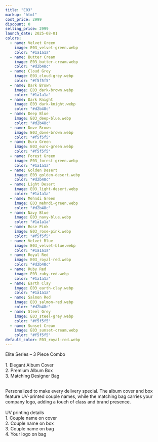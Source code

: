 ```yaml
---
title: "E03"
markup: "html"
cost_price: 2999
discount: 0
selling_price: 2999
launch_date: 2025-08-01
colors:
  - name: Velvet Green
    image: E03_velvet-green.webp
    color: "#1a1a1a"
  - name: Butter Cream
    image: E03_butter-cream.webp
    color: "#d2b48c"
  - name: Cloud Grey
    image: E03_cloud-grey.webp
    color: "#f5f5f5"
  - name: Dark Brown
    image: E03_dark-brown.webp
    color: "#1a1a1a"
  - name: Dark Knight
    image: E03_dark-knight.webp
    color: "#d2b48c"
  - name: Deep Blue
    image: E03_deep-blue.webp
    color: "#d2b48c"
  - name: Dove Brown
    image: E03_dove-brown.webp
    color: "#f5f5f5"
  - name: Euro Green
    image: E03_euro-green.webp
    color: "#f5f5f5"
  - name: Forest Green
    image: E03_forest-green.webp
    color: "#1a1a1a"
  - name: Golden Desert
    image: E03_golden-desert.webp
    color: "#d2b48c"
  - name: Light Desert
    image: E03_light-desert.webp
    color: "#1a1a1a"
  - name: Mehndi Green
    image: E03_mehndi-green.webp
    color: "#d2b48c"
  - name: Navy Blue
    image: E03_navy-blue.webp
    color: "#1a1a1a"
  - name: Rose Pink
    image: E03_rose-pink.webp
    color: "#f5f5f5"
  - name: Velvet Blue
    image: E03_velvet-blue.webp
    color: "#1a1a1a"
  - name: Royal Red
    image: E03_royal-red.webp
    color: "#d2b48c"
  - name: Ruby Red
    image: E03_ruby-red.webp
    color: "#1a1a1a"
  - name: Earth Clay
    image: E03_earth-clay.webp
    color: "#1a1a1a"
  - name: Salmon Red
    image: E03_salmon-red.webp
    color: "#d2b48c"
  - name: Steel Grey
    image: E03_steel-grey.webp
    color: "#f5f5f5"
  - name: Sunset Cream
    image: E03_sunset-cream.webp
    color: "#f5f5f5"
default_color: E03_royal-red.webp
---
```


Elite Series – 3 Piece Combo<br><br> <span class='text-b font-medium text-lime-300 mb-1'> 1. Elegant Album Cover<br> 2. Premium Album Box<br> 3. Matching Designer Bag<br><br> </span> <div class='max-w-xl mx-auto'> Personalized to make every delivery special. The album cover and box feature UV-printed couple names, while the matching bag carries your company logo, adding a touch of class and brand presence. </div> <div class='max-w-xl mx-auto text-b font-medium text-lime-300 mb-1'> <br>UV printing details<br> </div> <span class='text-r mb-1'> 1. Couple name on cover<br> 2. Couple name on box<br> 3. Couple name on bag<br> 4. Your logo on bag<br> </span>
